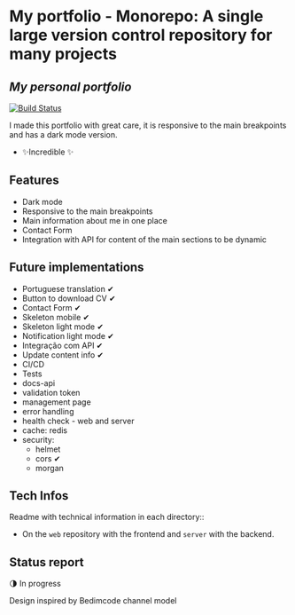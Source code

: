 # My portfolio - Monorepo: A single large version control repository for many projects

## _My personal portfolio_

[![Build Status](https://travis-ci.org/joemccann/dillinger.svg?branch=master)](https://findcarolinacosta.vercel.app/)

I made this portfolio with great care, it is responsive to the main breakpoints and has a dark mode version.

- ✨Incredible ✨

## Features

- Dark mode
- Responsive to the main breakpoints
- Main information about me in one place
- Contact Form
- Integration with API for content of the main sections to be dynamic

## Future implementations 
- Portuguese translation ✔
- Button to download CV ✔
- Contact Form ✔
- Skeleton mobile ✔
- Skeleton light mode ✔
- Notification light mode ✔
- Integração com API ✔
- Update content info ✔
- CI/CD
- Tests
- docs-api
- validation token
- management page
- error handling
- health check - web and server
- cache: redis
- security:
  - helmet
  - cors ✔
  - morgan

## Tech Infos

Readme with technical information in each directory::
- On the `web` repository with the frontend and `server` with the backend.

## Status report
:last_quarter_moon: In progress


Design inspired by Bedimcode channel model
